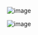 
![image](https://github.com/Priyush02K/learnqoch/assets/124695270/9b9472f9-614e-41d9-b0d5-225310400cef)

![image](https://github.com/Priyush02K/learnqoch/assets/124695270/be13b359-6ee2-4ba6-bee4-75bb6762f3c6)
